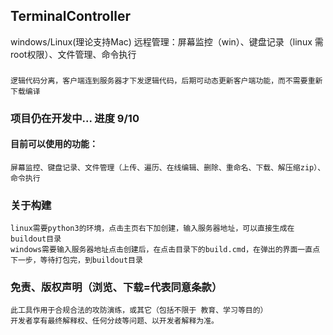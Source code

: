 ## TerminalController
windows/Linux(理论支持Mac) 远程管理：屏幕监控（win）、键盘记录（linux 需root权限）、文件管理、命令执行
### 
    逻辑代码分离，客户端连到服务器才下发逻辑代码，后期可动态更新客户端功能，而不需要重新下载编译
### 项目仍在开发中... 进度 9/10
#### 目前可以使用的功能：
    屏幕监控、键盘记录、文件管理（上传、遍历、在线编辑、删除、重命名、下载、解压缩zip）、命令执行

### 关于构建
    linux需要python3的环境，点击主页右下加创建，输入服务器地址，可以直接生成在buildout目录
    windows需要输入服务器地址点击创建后，在点击目录下的build.cmd，在弹出的界面一直点下一步，等待打包完，到buildout目录


### 免责、版权声明（浏览、下载=代表同意条款）
    此工具作用于合规合法的攻防演练，或其它（包括不限于 教育、学习等目的）
    开发者享有最终解释权、任何分歧等问题、以开发者解释为准。
